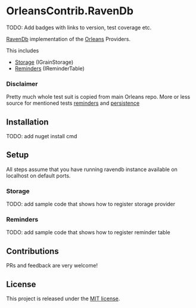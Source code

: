 
# OrleansContrib.RavenDb

TODO: Add badges with links to version, test coverage etc.

[RavenDb](https://github.com/ravendb/ravendb) implementation of the [Orleans](https://github.com/dotnet/orleans) Providers.

This includes

 - [Storage](https://dotnet.github.io/orleans/docs/grains/grain_persistence/index.html) (IGrainStorage)
 - [Reminders](https://dotnet.github.io/orleans/docs/grains/timers_and_reminders.html#configuration) (IReminderTable)

### Disclaimer

Pretty much whole test suit is copied from main Orleans repo. More or less source for mentioned tests [reminders](https://github.com/dotnet/orleans/blob/bf807fdb8c39157f9ff73490b8368c94b9b64b2b/test/TesterInternal/RemindersTest/ReminderTableTestsBase.cs) and [persistence](https://github.com/dotnet/orleans/blob/bf807fdb8c39157f9ff73490b8368c94b9b64b2b/test/TesterInternal/StorageTests/CommonStorageTests.cs)

## Installation

TODO: add nuget install cmd

## Setup

All steps assume that you have running ravendb instance available on localhost on default ports.

### Storage

TODO: add sample code that shows how to register storage provider

### Reminders

TODO: add sample code that shows how to register reminder table

## Contributions

PRs and feedback are very welcome!

## License

This project is released under the [MIT license](https://github.com/k-u-s/OrleansContrib.RavenDb/blob/master/LICENSE).
